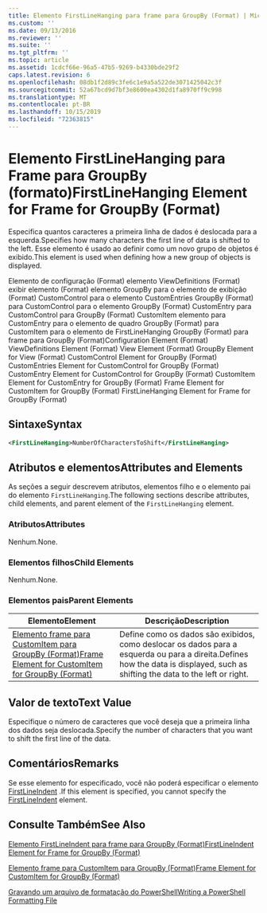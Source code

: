 ```yaml
---
title: Elemento FirstLineHanging para frame para GroupBy (Format) | Microsoft Docs
ms.custom: ''
ms.date: 09/13/2016
ms.reviewer: ''
ms.suite: ''
ms.tgt_pltfrm: ''
ms.topic: article
ms.assetid: 1cdcf66e-96a5-47b5-9269-b4330bde29f2
caps.latest.revision: 6
ms.openlocfilehash: 08db1f2d89c3fe6c1e9a5a522de3071425042c3f
ms.sourcegitcommit: 52a67bcd9d7bf3e8600ea4302d1fa8970ff9c998
ms.translationtype: MT
ms.contentlocale: pt-BR
ms.lasthandoff: 10/15/2019
ms.locfileid: "72363815"
---
```

# <a name="firstlinehanging-element-for-frame-for-groupby-format"></a><span data-ttu-id="03cc6-102">Elemento FirstLineHanging para Frame para GroupBy (formato)</span><span class="sxs-lookup"><span data-stu-id="03cc6-102">FirstLineHanging Element for Frame for GroupBy (Format)</span></span>

<span data-ttu-id="03cc6-103">Especifica quantos caracteres a primeira linha de dados é deslocada para a esquerda.</span><span class="sxs-lookup"><span data-stu-id="03cc6-103">Specifies how many characters the first line of data is shifted to the left.</span></span> <span data-ttu-id="03cc6-104">Esse elemento é usado ao definir como um novo grupo de objetos é exibido.</span><span class="sxs-lookup"><span data-stu-id="03cc6-104">This element is used when defining how a new group of objects is displayed.</span></span>

<span data-ttu-id="03cc6-105">Elemento de configuração (Format) elemento ViewDefinitions (Format) exibir elemento (Format) elemento GroupBy para o elemento de exibição (Format) CustomControl para o elemento CustomEntries GroupBy (Format) para CustomControl para o elemento GroupBy (Format) CustomEntry para CustomControl para GroupBy (Format) CustomItem elemento para CustomEntry para o elemento de quadro GroupBy (Format) para CustomItem para o elemento de FirstLineHanging GroupBy (Format) para frame para GroupBy (Format)</span><span class="sxs-lookup"><span data-stu-id="03cc6-105">Configuration Element (Format) ViewDefinitions Element (Format) View Element (Format) GroupBy Element for View (Format) CustomControl Element for GroupBy (Format) CustomEntries Element for CustomControl for GroupBy (Format) CustomEntry Element for CustomControl for GroupBy (Format) CustomItem Element for CustomEntry for GroupBy (Format) Frame Element for CustomItem for GroupBy (Format) FirstLineHanging Element for Frame for GroupBy (Format)</span></span>

## <a name="syntax"></a><span data-ttu-id="03cc6-106">Sintaxe</span><span class="sxs-lookup"><span data-stu-id="03cc6-106">Syntax</span></span>

```xml
<FirstLineHanging>NumberOfCharactersToShift</FirstLineHanging>
```

## <a name="attributes-and-elements"></a><span data-ttu-id="03cc6-107">Atributos e elementos</span><span class="sxs-lookup"><span data-stu-id="03cc6-107">Attributes and Elements</span></span>

<span data-ttu-id="03cc6-108">As seções a seguir descrevem atributos, elementos filho e o elemento pai do elemento `FirstLineHanging`.</span><span class="sxs-lookup"><span data-stu-id="03cc6-108">The following sections describe attributes, child elements, and parent element of the `FirstLineHanging` element.</span></span>

### <a name="attributes"></a><span data-ttu-id="03cc6-109">Atributos</span><span class="sxs-lookup"><span data-stu-id="03cc6-109">Attributes</span></span>

<span data-ttu-id="03cc6-110">Nenhum.</span><span class="sxs-lookup"><span data-stu-id="03cc6-110">None.</span></span>

### <a name="child-elements"></a><span data-ttu-id="03cc6-111">Elementos filhos</span><span class="sxs-lookup"><span data-stu-id="03cc6-111">Child Elements</span></span>

<span data-ttu-id="03cc6-112">Nenhum.</span><span class="sxs-lookup"><span data-stu-id="03cc6-112">None.</span></span>

### <a name="parent-elements"></a><span data-ttu-id="03cc6-113">Elementos pais</span><span class="sxs-lookup"><span data-stu-id="03cc6-113">Parent Elements</span></span>

|<span data-ttu-id="03cc6-114">Elemento</span><span class="sxs-lookup"><span data-stu-id="03cc6-114">Element</span></span>|<span data-ttu-id="03cc6-115">Descrição</span><span class="sxs-lookup"><span data-stu-id="03cc6-115">Description</span></span>|
|-------------|-----------------|
|[<span data-ttu-id="03cc6-116">Elemento frame para CustomItem para GroupBy (Format)</span><span class="sxs-lookup"><span data-stu-id="03cc6-116">Frame Element for CustomItem for GroupBy (Format)</span></span>](./frame-element-for-customitem-for-groupby-format.md)|<span data-ttu-id="03cc6-117">Define como os dados são exibidos, como deslocar os dados para a esquerda ou para a direita.</span><span class="sxs-lookup"><span data-stu-id="03cc6-117">Defines how the data is displayed, such as shifting the data to the left or right.</span></span>|

## <a name="text-value"></a><span data-ttu-id="03cc6-118">Valor de texto</span><span class="sxs-lookup"><span data-stu-id="03cc6-118">Text Value</span></span>

<span data-ttu-id="03cc6-119">Especifique o número de caracteres que você deseja que a primeira linha dos dados seja deslocada.</span><span class="sxs-lookup"><span data-stu-id="03cc6-119">Specify the number of characters that you want to shift the first line of the data.</span></span>

## <a name="remarks"></a><span data-ttu-id="03cc6-120">Comentários</span><span class="sxs-lookup"><span data-stu-id="03cc6-120">Remarks</span></span>

<span data-ttu-id="03cc6-121">Se esse elemento for especificado, você não poderá especificar o elemento [FirstLineIndent](./firstlineindent-element-for-frame-for-groupby-format.md) .</span><span class="sxs-lookup"><span data-stu-id="03cc6-121">If this element is specified, you cannot specify the [FirstLineIndent](./firstlineindent-element-for-frame-for-groupby-format.md) element.</span></span>

## <a name="see-also"></a><span data-ttu-id="03cc6-122">Consulte Também</span><span class="sxs-lookup"><span data-stu-id="03cc6-122">See Also</span></span>

[<span data-ttu-id="03cc6-123">Elemento FirstLineIndent para frame para GroupBy (Format)</span><span class="sxs-lookup"><span data-stu-id="03cc6-123">FirstLineIndent Element for Frame for GroupBy (Format)</span></span>](./firstlineindent-element-for-frame-for-groupby-format.md)

[<span data-ttu-id="03cc6-124">Elemento frame para CustomItem para GroupBy (Format)</span><span class="sxs-lookup"><span data-stu-id="03cc6-124">Frame Element for CustomItem for GroupBy (Format)</span></span>](./frame-element-for-customitem-for-groupby-format.md)

[<span data-ttu-id="03cc6-125">Gravando um arquivo de formatação do PowerShell</span><span class="sxs-lookup"><span data-stu-id="03cc6-125">Writing a PowerShell Formatting File</span></span>](./writing-a-powershell-formatting-file.md)
